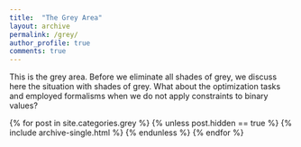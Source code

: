 ```yaml
---
title:  "The Grey Area"
layout: archive
permalink: /grey/
author_profile: true
comments: true
---
```


This is the grey area. Before we eliminate all shades of grey, we discuss here the situation with shades of grey. What about the optimization tasks and employed formalisms when we do not apply constraints to binary values? 

{% for post in site.categories.grey %}
  {% unless post.hidden == true %}
    {% include archive-single.html %}
  {% endunless %}
{% endfor %}
